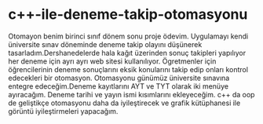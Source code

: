 # c++-ile-deneme-takip-otomasyonu
Otomayon benim birinci sınıf dönem sonu proje ödevim.
Uygulamayı kendi üniversite sınav döneminde deneme takip olayını düşünerek tasarladım.Dershanedelerde hala kağıt üzerinden sonuç takipleri yapılıyor her deneme için ayrı ayrı web sitesi kullanılıyor.
Ögretmenler için öğrencilerinin deneme sonuçlarını eksik konularını takip edip onları kontrol edecekleri bir otomasyon.
Otomasyonu günümüz üniversite sınavına entegre edeceğim.Deneme kayıtlarını AYT ve TYT olarak iki menüye ayıracağım. Deneme tarihi ve yayın ismi kısımlarını ekleyeceğim.
c++ da oop de geliştikçe otomasyonu daha da iyileştirecek ve grafik kütüphanesi ile görüntü iyileştirmeleri yapacağım.
